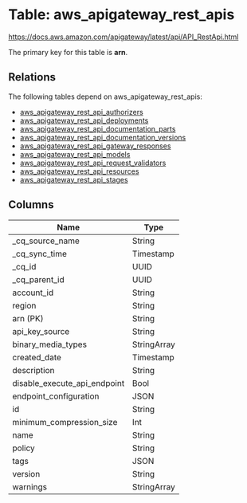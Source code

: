 # Table: aws_apigateway_rest_apis

https://docs.aws.amazon.com/apigateway/latest/api/API_RestApi.html

The primary key for this table is **arn**.

## Relations

The following tables depend on aws_apigateway_rest_apis:
  - [aws_apigateway_rest_api_authorizers](aws_apigateway_rest_api_authorizers)
  - [aws_apigateway_rest_api_deployments](aws_apigateway_rest_api_deployments)
  - [aws_apigateway_rest_api_documentation_parts](aws_apigateway_rest_api_documentation_parts)
  - [aws_apigateway_rest_api_documentation_versions](aws_apigateway_rest_api_documentation_versions)
  - [aws_apigateway_rest_api_gateway_responses](aws_apigateway_rest_api_gateway_responses)
  - [aws_apigateway_rest_api_models](aws_apigateway_rest_api_models)
  - [aws_apigateway_rest_api_request_validators](aws_apigateway_rest_api_request_validators)
  - [aws_apigateway_rest_api_resources](aws_apigateway_rest_api_resources)
  - [aws_apigateway_rest_api_stages](aws_apigateway_rest_api_stages)

## Columns

| Name          | Type          |
| ------------- | ------------- |
|_cq_source_name|String|
|_cq_sync_time|Timestamp|
|_cq_id|UUID|
|_cq_parent_id|UUID|
|account_id|String|
|region|String|
|arn (PK)|String|
|api_key_source|String|
|binary_media_types|StringArray|
|created_date|Timestamp|
|description|String|
|disable_execute_api_endpoint|Bool|
|endpoint_configuration|JSON|
|id|String|
|minimum_compression_size|Int|
|name|String|
|policy|String|
|tags|JSON|
|version|String|
|warnings|StringArray|